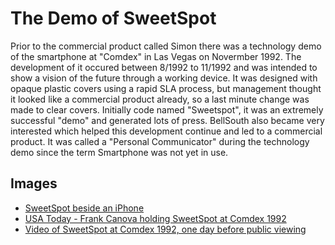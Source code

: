 # The Demo of SweetSpot
Prior to the commercial product called Simon there was a technology demo of the smartphone at "Comdex" in Las Vegas on Novermber 1992. The development of it occured between 8/1992 to 11/1992 and was intended to show a vision of the future through a working device. It was designed with opaque plastic covers using a rapid SLA process, but management thought it looked like a commercial product already, so a last minute change was made to clear covers. Initially code named "Sweetspot", it was an extremely successful "demo" and generated lots of press. BellSouth also became very interested which helped this development continue and led to a commercial product. It was called a "Personal Communicator" during the technology demo since the term Smartphone was not yet in use.

## Images
* [SweetSpot beside an iPhone](./SweetSpotAndiPhone5.JPG)
* [USA Today - Frank Canova holding SweetSpot at Comdex 1992](../News_clippings/Big%20Blue%20Unveiling%20(USA%20Today).pdf)
* [Video of SweetSpot at Comdex 1992, one day before public viewing](https://youtu.be/8lSVf8iXxrk?t=458)

